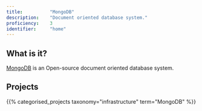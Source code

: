 ```yaml
---
title: 			"MongoDB"
description: 	"Document oriented database system."
proficiency:	3
identifier:		"home"
---
```


## What is it?
[MongoDB](https://www.mongodb.com/) is an Open-source document oriented database system.

## Projects
{{% categorised_projects taxonomy="infrastructure" term="MongoDB" %}}